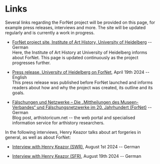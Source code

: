 # Links
Several links regarding the ForNet project will be provided on this page, for example press releases, interviews and more. The site will be updated regularly and is currently a work in progress.  

* [ForNet project site, Institute of Art History, University of Heidelberg](https://www.uni-heidelberg.de/fakultaeten/philosophie/zegk/iek/forschung/fornet.html) -- German  
    Here, the Institute of Art History at University of Heidelberg informs about ForNet. This page is updated continuously as the project progresses further.

* [Press release, University of Heidelberg on ForNet](https://www.uni-heidelberg.de/en/newsroom/research-project-how-experts-exposed-art-forgeries-in-the-early-20th-century), April 19th 2024 -- English  
    This press release was published before ForNet launched and informs readers about how and why the project was created, its outline and its goals.
    
* [Fälschungen und Netzwerke – Die „Mittheilungen des Museen-Verbandes“ und Fälschungsnetzwerke im 20. Jahrhundert (ForNet)](https://blog.arthistoricum.net/beitrag/2024/12/18/faelschungen-und-netzwerke-fornet) -- German   
Blog post, arthistoricum.net -- the web portal and specialised information service for arthistory researchers.


In the following interviews, Henry Keazor talks about art forgeries in general, as well as about ForNet:

* [Interview with Henry Keazor (SWR)](https://www.swr.de/swrkultur/kunst-und-ausstellung/aus-skandalen-lernen-kunsthistoriker-erforscht-geschichte-von-kunstfaelschungen-100.html), August 1st 2024 -- German

* [Interview with Henry Keazor (SFR)](https://www.srf.ch/kultur/kunst/forschung-zu-faelschungen-fake-dieser-mann-kennt-die-tricks-der-meisterfaelscher), August 19th 2024 -- German
